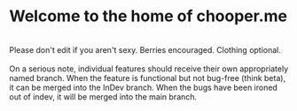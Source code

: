# Welcome to the home of chooper.me
<br>
Please don't edit if you aren't sexy. Berries encouraged. Clothing optional.<br>
<br>
On a serious note, individual features should receive their own appropriately named branch. When the feature is functional but not bug-free (think beta), it can be merged into the InDev branch. When the bugs have been ironed out of indev, it will be merged into the main branch.
